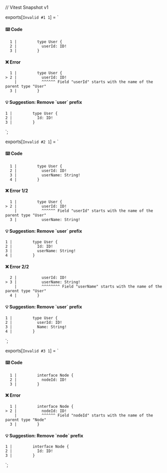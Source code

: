 // Vitest Snapshot v1

exports[`Invalid #1 1`] = `
#### ⌨️ Code

      1 |         type User {
      2 |           userId: ID!
      3 |         }

#### ❌ Error

      1 |         type User {
    > 2 |           userId: ID!
        |           ^^^^^^ Field "userId" starts with the name of the parent type "User"
      3 |         }

#### 💡 Suggestion: Remove \`user\` prefix

    1 |         type User {
    2 |           Id: ID!
    3 |         }
`;

exports[`Invalid #2 1`] = `
#### ⌨️ Code

      1 |         type User {
      2 |           userId: ID!
      3 |           userName: String!
      4 |         }

#### ❌ Error 1/2

      1 |         type User {
    > 2 |           userId: ID!
        |           ^^^^^^ Field "userId" starts with the name of the parent type "User"
      3 |           userName: String!

#### 💡 Suggestion: Remove \`user\` prefix

    1 |         type User {
    2 |           Id: ID!
    3 |           userName: String!
    4 |         }

#### ❌ Error 2/2

      2 |           userId: ID!
    > 3 |           userName: String!
        |           ^^^^^^^^ Field "userName" starts with the name of the parent type "User"
      4 |         }

#### 💡 Suggestion: Remove \`user\` prefix

    1 |         type User {
    2 |           userId: ID!
    3 |           Name: String!
    4 |         }
`;

exports[`Invalid #3 1`] = `
#### ⌨️ Code

      1 |         interface Node {
      2 |           nodeId: ID!
      3 |         }

#### ❌ Error

      1 |         interface Node {
    > 2 |           nodeId: ID!
        |           ^^^^^^ Field "nodeId" starts with the name of the parent type "Node"
      3 |         }

#### 💡 Suggestion: Remove \`node\` prefix

    1 |         interface Node {
    2 |           Id: ID!
    3 |         }
`;
